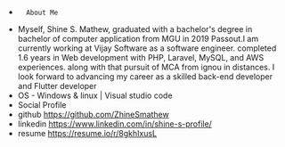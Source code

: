 -       About Me
- Myself, Shine S. Mathew, graduated with a bachelor's degree in bachelor of computer application from MGU in 2019 Passout.I am currently working at Vijay Software as a software engineer. completed 1.6 years in Web development with PHP, Laravel, MySQL, and AWS experiences. along with that pursuit of MCA from ignou in distances. I look forward to advancing my career as a skilled back-end developer and Flutter developer
- OS - Windows & linux | Visual studio code
- Social Profile
- github https://github.com/ZhineSmathew
- linkedin https://www.linkedin.com/in/shine-s-profile/
- resume  https://resume.io/r/8gkhIxusL
  
